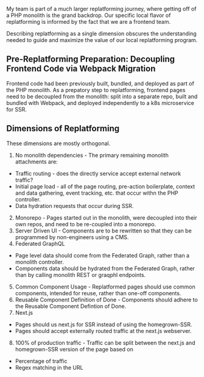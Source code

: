 My team is part of a much larger replatforming journey, where getting off of a PHP monolith is the grand backdrop. Our specific local flavor of replatforming is informed by the fact that we are a frontend team.

Describing replatforming as a single dimension obscures the understanding needed to guide and maximize the value of our local replatforming program.

## Pre-Replatforming Preparation: Decoupling Frontend Code via Webpack Migration

Frontend code had been previously built, bundled, and deployed as part of the PHP monolith. As a prepatory step to replatforming, frontend pages need to be decoupled from the monolith: split into a separate repo, built and bundled with Webpack, and deployed independently to a k8s microservice for SSR.

## Dimensions of Replatforming

These dimensions are mostly orthogonal.

1. No monolith dependencies - The primary remaining monolith attachments are:
  -  Traffic routing - does the directly service accept external network traffic?
  - Initial page load - all of the page routing, pre-action boilerplate, context and data gathering, event tracking, etc. that occur withn the PHP controller. 
  - Data hydration requests that occur during SSR.
2. Monorepo - Pages started out in the monolith, were decoupled into their own repos, and need to be re-coupled into a monorepo.
3. Server Driven UI - Components are to be rewritten so that they can be programmed by non-engineers using a CMS.
4. Federated GraphQL
 - Page level data should come from the Federated Graph, rather than a monolith controller.
 - Components data should be hydrated from the Federated Graph, rather than by calling monolith REST or graqphl endpoints.
5. Common Component Usage - Replatformed pages should use common components, intended for reuse, rather than one-off components.
6. Reusable Component Definition of Done - Components should adhere to the Reusable Component Defintion of Done.
7. Next.js
  - Pages should us next.js for SSR instead of using the homegrown-SSR.
  - Pages should accept externally routed traffic at the next.js webserver.
8. 100% of production traffic - Traffic can be split between the next.js and homegrown-SSR version of the page based on
  - Percentage of traffic
  - Regex matching in the URL
